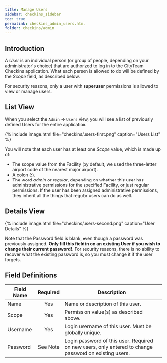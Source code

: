 ```yaml
---
title: Manage Users
sidebar: checkins_sidebar
toc: true
permalink: checkins_admin_users.html
folder: checkins/admin
---
```


## Introduction

A *User* is an individual person (or group of people, depending on your administrator's
choice) that are authorized to log in to the CityTeam Checkins application.  What each
person is allowed to do will be defined by the *Scope* field, as described below.

For security reasons, only a user with **superuser** permissions is allowed to view
or manage users.

## List View

When you select the `Admin` -> `Users` view, you will see a list of previously defined
Users for the entire application.

{% include image.html file="checkins/users-first.png" caption="Users List" %}

You will note that each user has at least one *Scope* value, which is made up of:
* The scope value from the Facility (by default, we used the three-letter airport
  code of the nearest major airport).
* A colon (**:**).
* The word *admin* or *regular*, depending on whether this user has administrative
  permissions for the specified Facility, or just regular permissions.  If the user
  has been assigned administrative permissions, they inherit all the things that
  regular users can do as well.

## Details View

{% include image.html file="checkins/users-second.png" caption="User Details" %}

Note that the Password field is blank, even though a password was previously assigned.
**Only fill this field in on an existing User if you wish to change their current
password!**.  For security reasons, there is no ability to recover what the existing
password is, so you must change it if the user forgets.

## Field Definitions

| Field Name     | Required | Description                                                                                             |
| -------------- | :------: |---------------------------------------------------------------------------------------------------------|
| Name           | Yes      | Name or description of this user.                                                                       |
| Scope          | Yes      | Permission value(s) as described above.                                                                 |
| Username       | Yes      | Login username of this user. Must be globally unique.                                                   |
| Password       | See Note | Login password of this user.  Required on new users, only entered to change password on existing users. |
